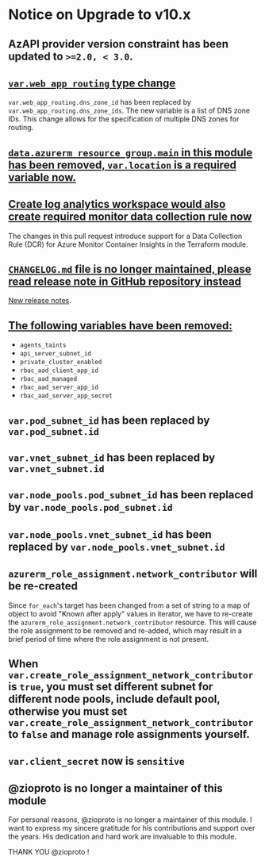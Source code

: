 # Notice on Upgrade to v10.x

## AzAPI provider version constraint has been updated to `>=2.0, < 3.0`.

## [`var.web_app_routing` type change](https://github.com/Azure/terraform-azurerm-aks/pull/606)

`var.web_app_routing.dns_zone_id` has been replaced by `var.web_app_routing.dns_zone_ids`. The new variable is a list of DNS zone IDs. This change allows for the specification of multiple DNS zones for routing.

## [`data.azurerm_resource_group.main` in this module has been removed, `var.location` is a required variable now.](https://github.com/Azure/terraform-azurerm-aks/pull/644)

## [Create log analytics workspace would also create required monitor data collection rule now](https://github.com/Azure/terraform-azurerm-aks/pull/623)

The changes in this pull request introduce support for a Data Collection Rule (DCR) for Azure Monitor Container Insights in the Terraform module.

## [`CHANGELOG.md` file is no longer maintained, please read release note in GitHub repository instead](https://github.com/Azure/terraform-azurerm-aks/pull/651)

[New release notes](https://github.com/Azure/terraform-azurerm-aks/releases).

## [The following variables have been removed:](https://github.com/Azure/terraform-azurerm-aks/pull/652)

* `agents_taints`
* `api_server_subnet_id`
* `private_cluster_enabled`
* `rbac_aad_client_app_id`
* `rbac_aad_managed`
* `rbac_aad_server_app_id`
* `rbac_aad_server_app_secret`

## `var.pod_subnet_id` has been replaced by `var.pod_subnet.id`

## `var.vnet_subnet_id` has been replaced by `var.vnet_subnet.id`

## `var.node_pools.pod_subnet_id` has been replaced by `var.node_pools.pod_subnet.id`

## `var.node_pools.vnet_subnet_id` has been replaced by `var.node_pools.vnet_subnet.id`

## `azurerm_role_assignment.network_contributor` will be re-created

Since `for_each`'s target has been changed from a set of string to a map of object to avoid "Known after apply" values in iterator, we have to re-create the `azurerm_role_assignment.network_contributor` resource. This will cause the role assignment to be removed and re-added, which may result in a brief period of time where the role assignment is not present.

## When `var.create_role_assignment_network_contributor` is `true`, you must set different subnet for different node pools, include default pool, otherwise you must set `var.create_role_assignment_network_contributor` to `false` and manage role assignments yourself.

## `var.client_secret` now is `sensitive`

## @zioproto is no longer a maintainer of this module

For personal reasons, @zioproto is no longer a maintainer of this module. I want to express my sincere gratitude for his contributions and support over the years. His dedication and hard work are invaluable to this module.

THANK YOU @zioproto !
